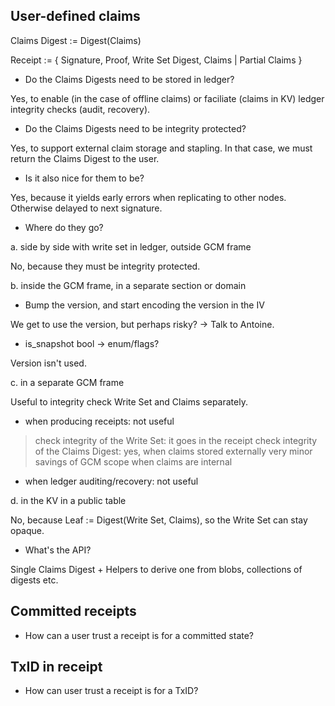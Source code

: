 User-defined claims
-------------------

Claims Digest := Digest(Claims)

Receipt := {
    Signature,
    Proof,
    Write Set Digest,
    Claims | Partial Claims
}

- Do the Claims Digests need to be stored in ledger?

Yes, to enable (in the case of offline claims) or faciliate (claims in KV) ledger integrity checks (audit, recovery).

- Do the Claims Digests need to be integrity protected?

Yes, to support external claim storage and stapling. In that case, we must return the Claims Digest to the user.

- Is it also nice for them to be?

Yes, because it yields early errors when replicating to other nodes. Otherwise delayed to next signature.

- Where do they go?

a. side by side with write set in ledger, outside GCM frame

No, because they must be integrity protected.

b. inside the GCM frame, in a separate section or domain

- Bump the version, and start encoding the version in the IV

We get to use the version, but perhaps risky? -> Talk to Antoine.

- is_snapshot bool -> enum/flags?

Version isn't used.

c. in a separate GCM frame

Useful to integrity check Write Set and Claims separately.

- when producing receipts: not useful

> check integrity of the Write Set: it goes in the receipt
> check integrity of the Claims Digest: yes, when claims stored externally
> very minor savings of GCM scope when claims are internal

- when ledger auditing/recovery: not useful

d. in the KV in a public table

No, because Leaf := Digest(Write Set, Claims), so the Write Set can stay opaque.

- What's the API?

Single Claims Digest + Helpers to derive one from blobs, collections of digests etc.

Committed receipts
------------------

- How can a user trust a receipt is for a committed state?

TxID in receipt
---------------

- How can  user trust a receipt is for a TxID?